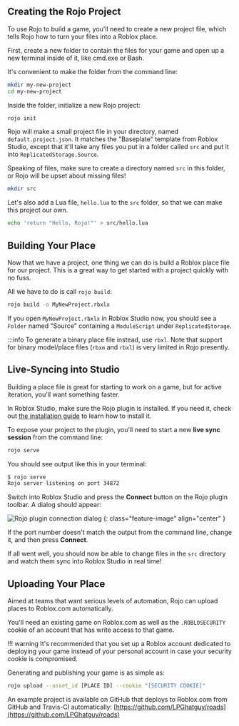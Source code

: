 ## Creating the Rojo Project

To use Rojo to build a game, you'll need to create a new project file, which tells Rojo how to turn your files into a Roblox place.

First, create a new folder to contain the files for your game and open up a new terminal inside of it, like cmd.exe or Bash.

It's convenient to make the folder from the command line:

```sh
mkdir my-new-project
cd my-new-project
```

Inside the folder, initialize a new Rojo project:

```sh
rojo init
```

Rojo will make a small project file in your directory, named `default.project.json`. It matches the "Baseplate" template from Roblox Studio, except that it'll take any files you put in a folder called `src` and put it into `ReplicatedStorage.Source`.

Speaking of files, make sure to create a directory named `src` in this folder, or Rojo will be upset about missing files!

```sh
mkdir src
```

Let's also add a Lua file, `hello.lua` to the `src` folder, so that we can make this project our own.

```sh
echo 'return "Hello, Rojo!"' > src/hello.lua
```

## Building Your Place

Now that we have a project, one thing we can do is build a Roblox place file for our project. This is a great way to get started with a project quickly with no fuss.

All we have to do is call `rojo build`:

```sh
rojo build -o MyNewProject.rbxlx
```

If you open `MyNewProject.rbxlx` in Roblox Studio now, you should see a `Folder` named "Source" containing a `ModuleScript` under `ReplicatedStorage`.

:::info
To generate a binary place file instead, use `rbxl`. Note that support for binary model/place files (`rbxm` and `rbxl`) is very limited in Rojo presently.

## Live-Syncing into Studio

Building a place file is great for starting to work on a game, but for active iteration, you'll want something faster.

In Roblox Studio, make sure the Rojo plugin is installed. If you need it, check out [the installation guide](../installation) to learn how to install it.

To expose your project to the plugin, you'll need to start a new **live sync session** from the command line:

```sh
rojo serve
```

You should see output like this in your terminal:

```sh
$ rojo serve
Rojo server listening on port 34872
```

Switch into Roblox Studio and press the **Connect** button on the Rojo plugin toolbar. A dialog should appear:

![Rojo plugin connection dialog](/img/0.5.x/connection-dialog.png)
{: class="feature-image" align="center" }

If the port number doesn't match the output from the command line, change it, and then press **Connect**.

If all went well, you should now be able to change files in the `src` directory and watch them sync into Roblox Studio in real time!

## Uploading Your Place

Aimed at teams that want serious levels of automation, Rojo can upload places to Roblox.com automatically.

You'll need an existing game on Roblox.com as well as the `.ROBLOSECURITY` cookie of an account that has write access to that game.

!!! warning
It's recommended that you set up a Roblox account dedicated to deploying your game instead of your personal account in case your security cookie is compromised.

Generating and publishing your game is as simple as:

```sh
rojo upload --asset_id [PLACE ID] --cookie "[SECURITY COOKIE]"
```

An example project is available on GitHub that deploys to Roblox.com from GitHub and Travis-CI automatically: [https://github.com/LPGhatguy/roads](https://github.com/LPGhatguy/roads)
